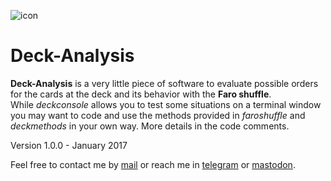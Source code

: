 ![icon](https://gitlab.com/rodrigovalla/deck-analysis/-/raw/master/assets/img/icon_64.png)
# Deck-Analysis

**Deck-Analysis** is a very little piece of software to evaluate possible orders for the cards
at the deck and its behavior with the **Faro shuffle**.  
While *deckconsole* allows you to test some situations on a terminal window you may want to
code and use the methods provided in *faroshuffle* and *deckmethods* in your own way.
More details in the code comments.

Version 1.0.0 - January 2017

Feel free to contact me by [mail](mailto:rodrigovalla@protonmail.ch) or reach me in
[telegram](https://t.me/rvalla) or [mastodon](https://fosstodon.org/@rvalla).
